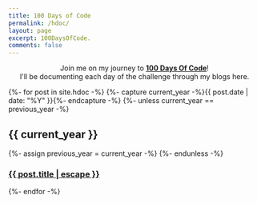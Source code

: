 ```yaml
---
title: 100 Days of Code
permalink: /hdoc/
layout: page
excerpt: 100DaysOfCode.
comments: false
---
```


<p align="center">
Join me on my journey to <a href="https://www.100daysofcode.com/"><b>100 Days Of Code</b></a>!
<br>
I'll be documenting each day of the challenge through my blogs here.
</p>

{%- for post in site.hdoc -%}
  {%- capture current_year -%}{{ post.date | date: "%Y" }}{%- endcapture -%}
  {%- unless current_year == previous_year -%}
    <h2>{{ current_year }}</h2>
    {%- assign previous_year = current_year -%}
  {%- endunless -%}
  <article class="post-item">
    <h3 class="post-item-title">
      <a href="{{ post.url }}">{{ post.title | escape }}</a>
    </h3> 
  </article>
{%- endfor -%}
